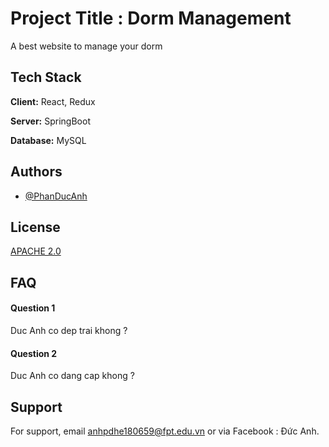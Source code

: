 
# Project Title : Dorm Management

A best website to manage your dorm


## Tech Stack

**Client:** React, Redux

**Server:** SpringBoot

**Database:** MySQL
## Authors

- [@PhanDucAnh](https://www.github.com/ducanhwork)


## License


[APACHE 2.0](https://www.apache.org/licenses/LICENSE-2.0.txt)
## FAQ

#### Question 1

Duc Anh co dep trai khong ?

#### Question 2

Duc Anh co dang cap khong ?


## Support

For support, email anhpdhe180659@fpt.edu.vn or via Facebook [](https://www.facebook.com/profile.php?id=100049276027890) : Đức Anh.


